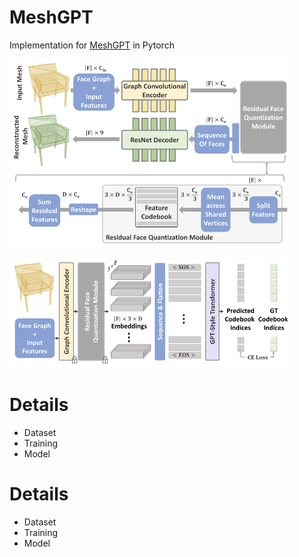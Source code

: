 # MeshGPT
Implementation for <a href="https://arxiv.org/abs/2311.15475">MeshGPT</a> in Pytorch

<img src="./pics/vocab.png" width="450px"></img>

<img src="./pics/GPT2.png" width="450px"></img>

# Details
- Dataset
- Training
- Model

# Details
- Dataset
- Training
- Model
